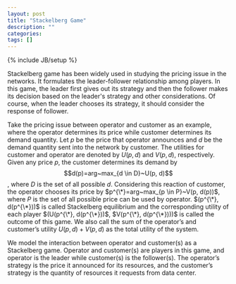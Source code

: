 ```yaml
---
layout: post
title: "Stackelberg Game"
description: ""
categories: 
tags: []
---
```

{% include JB/setup %}

Stackelberg game has been widely used in studying the pricing issue in the networks. It formulates the leader-follower relationship among players. In this game, the leader first gives out its strategy and then the follower makes its decision based on the leader's strategy and other considerations. Of course, when the leader chooses its strategy, it should consider the response of follower.

Take the pricing issue between operator and customer as an example, where the operator determines its price while customer determines its demand quantity. Let $p$ be the price that operator announces and $d$ be the demand quantity sent into the network by customer. The utilities for customer and operator are denoted by $U(p, d)$ and $V(p, d)$, respectively. Given any price $p$, the customer determines its demand by $$d(p)=arg~max_{d \in D }~U(p, d)$$, where $D$ is the set of all possible $d$. Considering this reaction of customer, the operator chooses its price by $p^{\*}=arg~max_{p \in P}~V(p, d(p))$, where $P$ is the set of all possible price can be used by operator. $(p^{\*}, d(p^{\*}))$ is called Stackelberg equilibrium and the corresponding utility of each player $(U(p^{\*}, d(p^{\*}))$, $V(p^{\*}, d(p^{\*})))$ is called the outcome of this game. We also call the sum of the operator’s and customer’s utility $U(p, d)+ V(p, d)$ as the total utility of the system.

We model the interaction between operator and customer(s) as a Stackelberg game. Operator and customer(s) are players in this game, and operator is the leader while customer(s) is the follower(s). The operator’s strategy is the price it announced for its resources, and the customer’s strategy is the quantity of resources it requests from data center.


